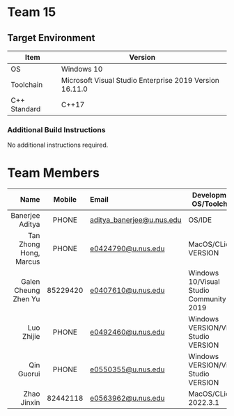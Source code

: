 # Team 15

## Target Environment

Item | Version
-|-
OS | Windows 10
Toolchain | Microsoft Visual Studio Enterprise 2019 Version 16.11.0
C++ Standard | C++17

### Additional Build Instructions

No additional instructions required.

# Team Members

Name | Mobile | Email | Development OS/Toolchain
-:|:-:|:-|-|
Banerjee Aditya | PHONE | aditya_banerjee@u.nus.edu | OS/IDE
Tan Zhong Hong, Marcus | PHONE | e0424790@u.nus.edu | MacOS/CLion VERSION
Galen Cheung Zhen Yu | 85229420 | e0407610@u.nus.edu | Windows 10/Visual Studio Community 2019
Luo Zhijie | PHONE | e0492460@u.nus.edu | Windows VERSION/Visual Studio VERSION
Qin Guorui | PHONE | e0550355@u.nus.edu | Windows VERSION/Visual Studio VERSION
Zhao Jinxin | 82442118 | e0563962@u.nus.edu | MacOS/CLion 2022.3.1
